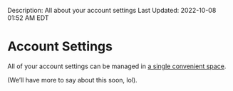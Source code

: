 Description: All about your account settings
Last Updated: 2022-10-08 01:52 AM EDT

# Account Settings

All of your account settings can be managed in [a single convenient space](https://home.omg.lol/account).

(We’ll have more to say about this soon, lol).